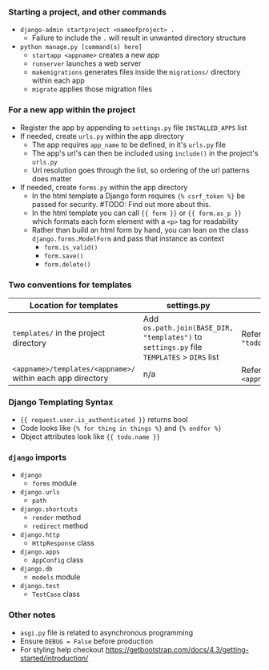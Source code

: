 ### Starting a project, and other commands
* `django-admin startproject <nameofproject> .`
  * Failure to include the `.` will result in unwanted directory structure
* `python manage.py [command(s) here]`
  * `startapp <appname>` creates a new app
  * `runserver` launches a web server
  * `makemigrations` generates files inside the `migrations/` directory within each app
  * `migrate` applies those migration files

### For a new app within the project
* Register the app by appending to `settings.py` file `INSTALLED_APPS` list
* If needed, create `urls.py` within the app directory
    * The app requires `app_name` to be defined, in it's `urls.py` file
    * The app's url's can then be included using `include()` in the project's `urls.py`
    * Url resolution goes through the list, so ordering of the url patterns does matter
* If needed, create `forms.py` within the app directory
  * In the html template a Django form requires `{% csrf_token %}` be passed for security. #TODO: Find out more about this.
  * In the html template you can call `{{ form }}` or `{{ form.as_p }}` which formats each form element with a `<p>` tag for readability
  * Rather than build an html form by hand, you can lean on the class `django.forms.ModelForm` and pass that instance as context
    * `form.is_valid()`
    * `form.save()`
    * `form.delete()`

### Two conventions for templates
| Location for templates | settings.py | views.py |
| --- | --- | --- |
| `templates/` in the project directory | Add `os.path.join(BASE_DIR, "templates")` to `settings.py` file `TEMPLATES` > `DIRS` list | Reference `"todo_list.html"` |
| `<appname>/templates/<appname>/` within each app directory | n/a | Reference `"<appname>/todo_list.html"` |

### Django Templating Syntax
  * `{{ request.user.is_authenticated }}` returns bool
  * Code looks like `{% for thing in things %}` and `{% endfor %}`
  * Object attributes look like `{{ todo.name }}`

### `django` imports
* `django`
  * `forms` module
* `django.urls`
  * `path`
* `django.shortcuts`
  * `render` method
  * `redirect` method
* `django.http`
  * `HttpResponse` class
* `django.apps`
  * `AppConfig` class
* `django.db`
  * `models` module
* `django.test`
  * `TestCase` class

### Other notes
* `asgi.py` file is related to asynchronous programming
* Ensure `DEBUG = False` before production
* For styling help checkout https://getbootstrap.com/docs/4.3/getting-started/introduction/